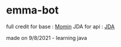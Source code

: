 # emma-bot
full credit for base : [Momin](https://github.com/MOMIN5/Discord-Bot-Java)
JDA for api : [JDA](https://github.com/DV8FromTheWorld/JDA)

made on 9/8/2021 - learning java 
